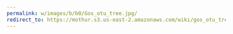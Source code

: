 ```yaml
---
permalink: w/images/b/b0/Gos_otu_tree.jpg/
redirect_to: https://mothur.s3.us-east-2.amazonaws.com/wiki/gos_otu_tree.jpg
---
```


